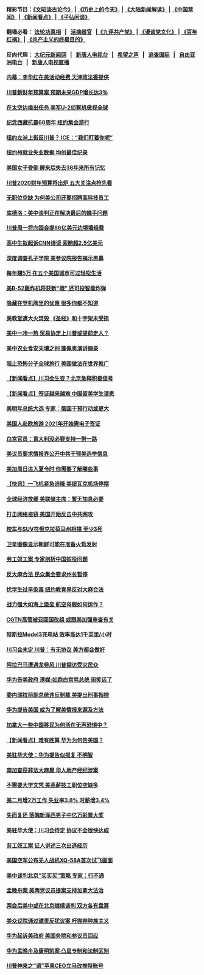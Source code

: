 #### 精彩节目：[《文昭谈古论今》](http://134.209.198.168/wenzhao) | [《历史上的今天》](http://134.209.198.168/today-in-history) | [《大陆新闻解读》](http://134.209.198.168/ntdtv-comedy) | [《中国禁闻》](http://134.209.198.168/ntdtv-news) | [《新闻看点》](http://134.209.198.168/news-insight) | [《子弘闲谈》](http://134.209.198.168/zihongxiantan/) 

 #### 翻墙必看： [法轮功真相](http://134.209.198.168:10000/videos/truth.html) &nbsp;&nbsp;|&nbsp;&nbsp; [活摘器官](http://134.209.198.168:10000/videos/res/Organs/) &nbsp;&nbsp;|[《九评共产党》](http://134.209.198.168:10000/videos/jiuping) | [《漫谈党文化》](http://134.209.198.168:10000/videos/mtdwh) | [《百年红祸》](http://134.209.198.168:10000/videos/bnhh) | [《共产主义的终极目的》](http://134.209.198.168:10000/videos/res/zjmd) 

 #### 反向代理： [大纪元新闻网](http://134.209.198.168:10080/) &nbsp;&nbsp;|&nbsp;&nbsp; [新唐人电视台](http://134.209.198.168:8000/) &nbsp;&nbsp;|&nbsp;&nbsp; [希望之声](http://134.209.198.168:8200/) &nbsp;&nbsp;|&nbsp;&nbsp; [追查国际](http://134.209.198.168:10010/) &nbsp;&nbsp;|&nbsp;&nbsp; [自由亚洲电台](http://134.209.198.168:9800/) &nbsp;&nbsp;|&nbsp;&nbsp; [新唐人电视直播](http://134.209.198.168/) 

#### [内幕：李华红在美活动经费 天津政法委提供](../pages/nsc412/n11103728.md?t=03111236) 

#### [川普新财年预算案 预期未来GDP增长达3％](../pages/nsc412/n11105107.md?t=03111236) 

#### [在太空边缘出任务 美军U-2侦察机傲视全球](../pages/nsc412/n11104969.md?t=03111236) 

#### [纪念西藏抗暴60周年 纽约集会游行](../pages/nsc412/n11104402.md?t=03111236) 

#### [纽约左派上街反川普？ ICE：“我们盯着你呢”](../pages/nsc412/n11104437.md?t=03111236) 

#### [纽约州就业失业数据 均创最佳纪录](../pages/nsc412/n11104420.md?t=03111236) 

#### [美国女子昏倒 醒来后失去38年来所有记忆](../pages/nsc412/n11104395.md?t=03111236) 

#### [川普2020财年预算将出炉 五大关注点抢先看](../pages/nsc412/n11103689.md?t=03111236) 

#### [无职位空缺 为何美公司还要招聘高科技员工](../pages/nsc412/n11101878.md?t=03111236) 

#### [库德洛：美中谈判正在解决最后的棘手问题](../pages/nsc412/n11103536.md?t=03111236) 

#### [川普周一将向国会提86亿美元边境墙经费](../pages/nsc412/n11103261.md?t=03111236) 

#### [高中生拟起诉CNN诽谤 索赔超2.5亿美元](../pages/nsc412/n11103142.md?t=03111236) 

#### [深度调查孔子学院 美参议院报告揭示黑幕](../pages/nsc412/n11100131.md?t=03111236) 

#### [每年赚5万 在五个美国城市可过轻松生活](../pages/nsc412/n11085295.md?t=03111236) 

#### [美B-52轰炸机将获新“眼” 还可投智能炸弹](../pages/nsc412/n11095449.md?t=03111236) 

#### [隐藏在登机牌里的优惠 很多你都不知道](../pages/nsc412/n11029660.md?t=03111236) 

#### [美教堂遭大火焚毁 《圣经》和十字架未受损](../pages/nsc412/n11102335.md?t=03111236) 

#### [美中一冷一热 贸易协定上川普或提前走人？](../pages/nsc412/n11102055.md?t=03111236) 

#### [美中农业食安天壤之别 蓬佩奥演讲摘录](../pages/nsc412/n11102067.md?t=03111236) 

#### [阻止恐怖分子全球旅行 美国做法在世界推广](../pages/nsc412/n11101930.md?t=03111236) 

#### [【新闻看点】川习会生变？北京急释积极信号](../pages/nsc412/n11101718.md?t=03111236) 

#### [【新闻看点】签证越来越难 中国留美学生请愿](../pages/nsc412/n11101670.md?t=03111236) 

#### [美明年总统大选 专家：俄国干预行动或更大](../pages/nsc412/n11101775.md?t=03111236) 

#### [美国人赴欧旅游 2021年开始需电子签证](../pages/nsc412/n11101643.md?t=03111236) 

#### [白宫官员：意大利没必要支持一带一路](../pages/nsc412/n11101722.md?t=03111236) 

#### [美议员要求情报界公开中共干预美选举信息](../pages/nsc412/n11101681.md?t=03111236) 

#### [美加周日进入夏令时 你需要了解哪些事](../pages/nsc412/n11100102.md?t=03111236) 

#### [【快讯】一飞机紧急迫降 美纽瓦克机场停摆](../pages/nsc412/n11101574.md?t=03111236) 

#### [全球经济放缓 美联储主席：暂无加息必要](../pages/nsc412/n11101557.md?t=03111236) 

#### [打击网络盗窃 美国开始反击中共网攻](../pages/nsc412/n11099537.md?t=03111236) 

#### [校车与SUV在俄克拉荷马州相撞 至少3死](../pages/nsc412/n11101497.md?t=03111236) 

#### [卫星图像显示朝鲜可能在准备火箭发射](../pages/nsc412/n11101436.md?t=03111236) 

#### [劳工奴工案 专家剖析中国奴役问题](../pages/nsc412/n11100805.md?t=03111236) 

#### [反大麻合法 民众集会要求州长暂停](../pages/nsc412/n11100827.md?t=03111236) 

#### [忧学生过早染毒 纽约教育界反对大麻合法](../pages/nsc412/n11100822.md?t=03111236) 

#### [战力强大如海上堡垒 航空母舰如何运作？](../pages/nsc412/n11101107.md?t=03111236) 

#### [CGTN高管被召回国改组 或跟美加强审查有关](../pages/nsc412/n11100865.md?t=03111236) 

#### [特斯拉Model3充电站 效率高达1千英里/小时](../pages/nsc412/n11100121.md?t=03111236) 

#### [川习会未定 川普：有无协议 美方都会做好](../pages/nsc412/n11099895.md?t=03111236) 

#### [阿拉巴马遭遇龙卷风 川普探访受灾民众](../pages/nsc412/n11100206.md?t=03111236) 

#### [华为告美政府 港媒:如跑白宫骂总统 闹笑话了](../pages/nsc412/n11100135.md?t=03111236) 

#### [委内瑞拉前副总统违反制裁 美提出刑事指控](../pages/nsc412/n11100172.md?t=03111236) 

#### [华为提告美国 或为了解美情报来源及方法](../pages/nsc412/n11100009.md?t=03111236) 

#### [加拿大一些中国移民为何活在无声恐惧中？](../pages/nsc412/n11100069.md?t=03111236) 

#### [【新闻看点】难有胜算 华为为何告美国？](../pages/nsc412/n11099574.md?t=03111236) 

#### [美驻华大使：华为提告似报复 不明智](../pages/nsc412/n11099847.md?t=03111236) 

#### [南加查获非法大麻屋 华人地产经纪涉案](../pages/nsc412/n11100010.md?t=03111236) 

#### [不需要大学文凭 美高薪技工职位空缺多](../pages/nsc412/n11097360.md?t=03111236) 

#### [美二月增2万工作 失业率3.8% 时薪增3.4%](../pages/nsc412/n11099370.md?t=03111236) 

#### [失而复还 落魄新泽西男子中亿万彩票大奖](../pages/nsc412/n11099301.md?t=03111236) 

#### [美驻华大使：川习会待定 协议不会很快达成](../pages/nsc412/n11098929.md?t=03111236) 

#### [劳工奴工案 证人讲述三次出逃经历](../pages/nsc412/n11098191.md?t=03111236) 

#### [美国空军公布无人战机XQ-58A首次试飞画面](../pages/nsc412/n11098760.md?t=03111236) 

#### [美中谈判北京“买买买”策略 专家：行不通](../pages/nsc412/n11098010.md?t=03111236) 

#### [孟晚舟案 美两党议员提案支持加拿大法治](../pages/nsc412/n11097898.md?t=03111236) 

#### [两会后美中或在北京继续谈判 双方各有盘算](../pages/nsc412/n11097321.md?t=03111236) 

#### [美众议院通过谴责反犹议案 吁抛弃种族主义](../pages/nsc412/n11097567.md?t=03111236) 

#### [华为起诉美政府 美国务院和参议员回应](../pages/nsc412/n11097131.md?t=03111236) 

#### [华为孟晚舟及康明凯案 凸显专制和法制区别](../pages/nsc412/n11096919.md?t=03111236) 

#### [川普神来之“语”苹果CEO立马改推特账号](../pages/nsc412/n11097470.md?t=03111236) 

